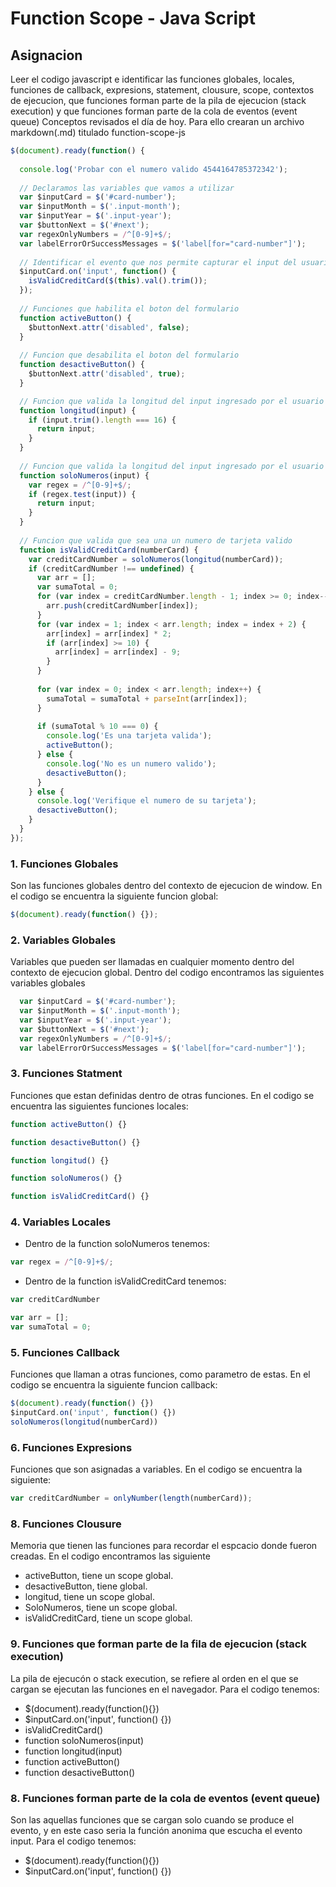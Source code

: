 # Function Scope - Java Script

## Asignacion

Leer el codigo javascript e identificar las funciones globales, locales, funciones de callback, expresions, statement, clousure, scope, contextos de ejecucion, que funciones forman parte de la pila de ejecucion (stack execution) y que funciones forman parte de la cola de eventos (event queue) Conceptos revisados el día de hoy. Para ello crearan un archivo markdown(.md) titulado function-scope-js

~~~js
$(document).ready(function() {
  
  console.log('Probar con el numero valido 4544164785372342');      
  
  // Declaramos las variables que vamos a utilizar
  var $inputCard = $('#card-number');
  var $inputMonth = $('.input-month');
  var $inputYear = $('.input-year');
  var $buttonNext = $('#next');
  var regexOnlyNumbers = /^[0-9]+$/;
  var labelErrorOrSuccessMessages = $('label[for="card-number"]');
    
  // Identificar el evento que nos permite capturar el input del usuario
  $inputCard.on('input', function() {
    isValidCreditCard($(this).val().trim());
  });
  
  // Funciones que habilita el boton del formulario
  function activeButton() {
    $buttonNext.attr('disabled', false);
  } 
 
  // Funcion que desabilita el boton del formulario
  function desactiveButton() {  
    $buttonNext.attr('disabled', true);
  } 

  // Funcion que valida la longitud del input ingresado por el usuario
  function longitud(input) {
    if (input.trim().length === 16) {
      return input;
    }
  }
  
  // Funcion que valida la longitud del input ingresado por el usuario
  function soloNumeros(input) {
    var regex = /^[0-9]+$/;
    if (regex.test(input)) {
      return input;
    }
  }
 
  // Funcion que valida que sea una un numero de tarjeta valido   
  function isValidCreditCard(numberCard) {
    var creditCardNumber = soloNumeros(longitud(numberCard));
    if (creditCardNumber !== undefined) {
      var arr = [];
      var sumaTotal = 0;
      for (var index = creditCardNumber.length - 1; index >= 0; index--) {
        arr.push(creditCardNumber[index]);
      }
      for (var index = 1; index < arr.length; index = index + 2) {
        arr[index] = arr[index] * 2;
        if (arr[index] >= 10) {
          arr[index] = arr[index] - 9;
        }    
      }
     
      for (var index = 0; index < arr.length; index++) {
        sumaTotal = sumaTotal + parseInt(arr[index]);
      }
     
      if (sumaTotal % 10 === 0) {
        console.log('Es una tarjeta valida');
        activeButton();
      } else {
        console.log('No es un numero valido');
        desactiveButton();
      }
    } else {
      console.log('Verifique el numero de su tarjeta'); 
      desactiveButton();  
    }
  }
});
~~~

### 1. Funciones Globales 

Son las funciones globales dentro del contexto de ejecucion de window. En el codigo se encuentra la siguiente funcion global:

~~~js
$(document).ready(function() {});
~~~

### 2. Variables Globales

Variables que pueden ser llamadas en cualquier momento dentro del contexto de ejecucion global. Dentro del codigo encontramos las siguientes variables globales

~~~js
  var $inputCard = $('#card-number');
  var $inputMonth = $('.input-month');
  var $inputYear = $('.input-year');
  var $buttonNext = $('#next');
  var regexOnlyNumbers = /^[0-9]+$/;
  var labelErrorOrSuccessMessages = $('label[for="card-number"]');
~~~

### 3. Funciones Statment

Funciones que estan definidas dentro de otras funciones. En el codigo se encuentra las siguientes funciones locales:

~~~js
function activeButton() {}
~~~
~~~js
function desactiveButton() {}
~~~
~~~js
function longitud() {}
~~~
~~~js
function soloNumeros() {}
~~~
~~~js
function isValidCreditCard() {}
~~~

### 4. Variables Locales

- Dentro de la function soloNumeros tenemos:
~~~js
var regex = /^[0-9]+$/;
~~~

- Dentro de la function isValidCreditCard tenemos:
~~~js
var creditCardNumber
~~~
~~~js
var arr = [];
var sumaTotal = 0;
~~~

### 5. Funciones Callback

Funciones que llaman a otras funciones, como parametro de estas. En el codigo se encuentra la siguiente funcion callback: 

~~~js
$(document).ready(function() {})
$inputCard.on('input', function() {})
soloNumeros(longitud(numberCard))
~~~

### 6. Funciones Expresions

Funciones que son asignadas a variables. En el codigo se encuentra la siguiente:

~~~js
var creditCardNumber = onlyNumber(length(numberCard));
~~~

### 8. Funciones Clousure

Memoria que tienen las funciones para recordar el espcacio donde fueron creadas. En el codigo encontramos las siguiente

- activeButton, tiene un scope global.
- desactiveButton, tiene global.
- longitud, tiene un scope global.
- SoloNumeros, tiene un scope global.
- isValidCreditCard, tiene un scope global.


### 9. Funciones que forman parte de la fila de ejecucion (stack execution)

La pila de ejecucón o stack execution, se refiere al orden en el que se cargan se ejecutan las funciones en el navegador. Para el codigo tenemos:

- $(document).ready(function(){})
- $inputCard.on('input', function() {})
- isValidCreditCard()
- function soloNumeros(input)
- function longitud(input)
- function activeButton()
- function desactiveButton()

### 8. Funciones forman parte de la cola de eventos (event queue)

Son las aquellas funciones que se cargan solo cuando se produce el evento, y en este caso seria la función anonima que escucha el evento input. Para el codigo tenemos: 

- $(document).ready(function(){})
- $inputCard.on('input', function() {})


